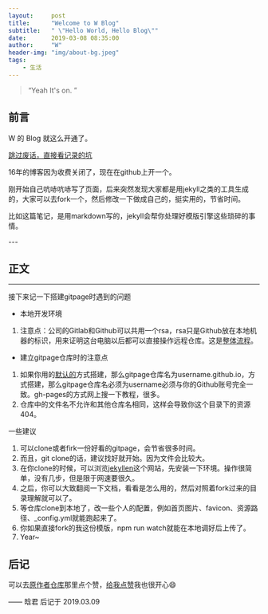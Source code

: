 ```yaml
---
layout:     post
title:      "Welcome to W Blog"
subtitle:   " \"Hello World, Hello Blog\""
date:       2019-03-08 08:35:00
author:     "W"
header-img: "img/about-bg.jpeg"
tags:
    - 生活
---
```


> “Yeah It's on. ”


## 前言

W 的 Blog 就这么开通了。

[跳过废话，直接看记录的坑 ](#build)



16年的博客因为收费关闭了，现在在github上开一个。


刚开始自己吭哧吭哧写了页面，后来突然发现大家都是用jekyll之类的工具生成的，大家可以去fork一个，然后修改一下做成自己的，挺实用的，节省时间。

比如这篇笔记，是用markdown写的，jekyll会帮你处理好模版引擎这些琐碎的事情。


<p id = "build"></p>
---

## 正文

---
接下来记一下搭建gitpage时遇到的问题
- 本地开发环境
1. 注意点：公司的Gitlab和Github可以共用一个rsa，rsa只是Github放在本地机器的标识，用来证明这台电脑以后都可以直接操作远程仓库。这是[整体流程](https://git-scm.com/book/zh/v1/%E6%9C%8D%E5%8A%A1%E5%99%A8%E4%B8%8A%E7%9A%84-Git-%E7%94%9F%E6%88%90-SSH-%E5%85%AC%E9%92%A5)。
- 建立gitpage仓库时的注意点
1. 如果你用的[默认的](https://pages.github.com/)方式搭建，那么gitpage仓库名为username.github.io，方式搭建，那么gitpage仓库名必须为username必须与你的Github账号完全一致。gh-pages的方式网上搜一下教程，很多。
2. 仓库中的文件名不允许和其他仓库名相同，这样会导致你这个目录下的资源404。


一些建议
1. 可以clone或者firk一份好看的gitpage，会节省很多时间。
2. 而且，git clone的话，建议找好就开始。因为文件会比较大。
3. 在你clone的时候，可以浏览[jekyllen](http://jekyllcn.com/)这个网站，先安装一下环境。操作很简单，没有几步，但是限于网速要很久。
4. 之后，你可以大致翻阅一下文档，看看是怎么用的，然后对照着fork过来的目录理解就可以了。
5. 等仓库clone到本地了，改一些个人的配置，例如首页图片、favicon、资源路径、_config.yml就能跑起来了。
6. 你如果直接fork的我这份模版，npm run watch就能在本地调好后上传了。
7. Year~


## 后记

可以去[原作者仓库](https://github.com/huxpro)那里点个赞，[给我点赞](https://github.com/wuhanjun/wuhanjun.github.io)我也很开心😄

—— 晗君 后记于 2019.03.09
